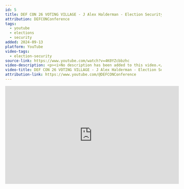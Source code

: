 ```yaml
---
id: 5
title: DEF CON 26 VOTING VILLAGE - J Alex Halderman - Election Security Threats and Solutions
attribution: DEFCONConference
tags:
  - youtube
  - elections
  - security
added: 2024-09-13
platform: YouTube
video-tags:
  - election-security
source-link: https://www.youtube.com/watch?v=4K0YZcbbzhc
video-description: <p><i>No description has been added to this video.</i></p>
video-title: DEF CON 26 VOTING VILLAGE - J Alex Halderman - Election Security Threats and Solutions
attribution-link: https://www.youtube.com/@DEFCONConference
---
```


<iframe width="560" height="315" src="https://www.youtube-nocookie.com/embed/4K0YZcbbzhc?si=A-cGaECiHj1D1JUS" title="YouTube video player" frameborder="0" allow="accelerometer; autoplay; clipboard-write; encrypted-media; gyroscope; picture-in-picture; web-share" referrerpolicy="strict-origin-when-cross-origin" allowfullscreen></iframe>
